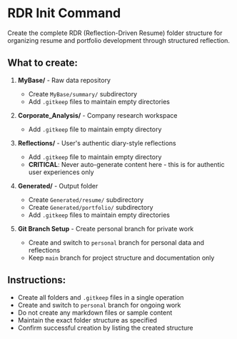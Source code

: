 # RDR Init Command

Create the complete RDR (Reflection-Driven Resume) folder structure for organizing resume and portfolio development through structured reflection.

## What to create:

1. **MyBase/** - Raw data repository
   - Create `MyBase/summary/` subdirectory
   - Add `.gitkeep` files to maintain empty directories

2. **Corporate_Analysis/** - Company research workspace
   - Add `.gitkeep` file to maintain empty directory

3. **Reflections/** - User's authentic diary-style reflections
   - Add `.gitkeep` file to maintain empty directory
   - **CRITICAL**: Never auto-generate content here - this is for authentic user experiences only

4. **Generated/** - Output folder
   - Create `Generated/resume/` subdirectory
   - Create `Generated/portfolio/` subdirectory
   - Add `.gitkeep` files to maintain empty directories

5. **Git Branch Setup** - Create personal branch for private work
   - Create and switch to `personal` branch for personal data and reflections
   - Keep `main` branch for project structure and documentation only

## Instructions:
- Create all folders and `.gitkeep` files in a single operation
- Create and switch to `personal` branch for ongoing work
- Do not create any markdown files or sample content
- Maintain the exact folder structure as specified
- Confirm successful creation by listing the created structure